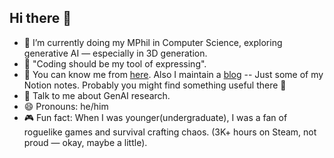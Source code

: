 ## Hi there 👋

<!--
**HoytXU/HoytXU** is a ✨ _special_ ✨ repository because its `README.md` (this file) appears on your GitHub profile.

Here are some ideas to get you started:

- 🔭 I’m currently working on ...
- 🌱 I’m currently learning ...
- 👯 I’m looking to collaborate on ...
- 🤔 I’m looking for help with ...
- 💬 Ask me about ...
- 📫 How to reach me: ...
- 😄 Pronouns: ...
- ⚡ Fun fact: ...
-->

- 🌱 I’m currently doing my MPhil in Computer Science, exploring generative AI — especially in 3D generation.  
- 🧠 "Coding should be my tool of expressing".  
- 📝 You can know me from [here](https://hoytxu.me). Also I maintain a [blog](https://paradoxs-blog.super.site/) -- Just some of my Notion notes. Probably you might find something useful there 👀  
- 💬 Talk to me about GenAI research.  
- 😄 Pronouns: he/him  
- 🎮 Fun fact: When I was younger(undergraduate), I was a fan of roguelike games and survival crafting chaos. (3K+ hours on Steam, not proud — okay, maybe a little).
